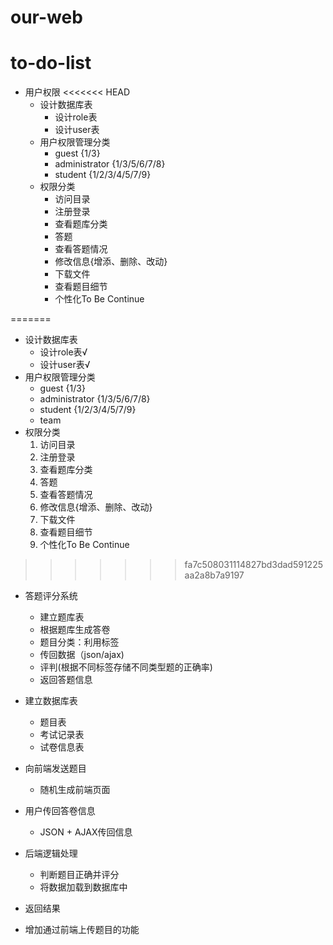# our-web
# to-do-list
- 用户权限
<<<<<<< HEAD
    - 设计数据库表
        - 设计role表
        - 设计user表
    - 用户权限管理分类
        - guest {1/3}
        - administrator {1/3/5/6/7/8}
        - student {1/2/3/4/5/7/9}
    - 权限分类
        - 访问目录
        - 注册登录
        - 查看题库分类
        - 答题
        - 查看答题情况
        - 修改信息{增添、删除、改动}
        - 下载文件
        - 查看题目细节
        - 个性化To Be Continue        
    
=======
  - 设计数据库表
    - 设计role表√
    - 设计user表√
   - 用户权限管理分类
     - guest  {1/3} 
     - administrator  {1/3/5/6/7/8}      
     - student {1/2/3/4/5/7/9} 
     - team 
   - 权限分类
      1. 访问目录
      2. 注册登录
      3. 查看题库分类
      4. 答题
      5. 查看答题情况
      6. 修改信息{增添、删除、改动}
      7. 下载文件
      8. 查看题目细节
      9. 个性化To Be Continue    
>>>>>>> fa7c508031114827bd3dad591225aa2a8b7a9197
- 答题评分系统
     - 建立题库表
     - 根据题库生成答卷
     - 题目分类：利用标签
     - 传回数据（json/ajax)
     - 评判(根据不同标签存储不同类型题的正确率)
     - 返回答题信息
      
      
- 建立数据库表
    - 题目表
    - 考试记录表
    - 试卷信息表
- 向前端发送题目
    - 随机生成前端页面
- 用户传回答卷信息
    - JSON + AJAX传回信息
- 后端逻辑处理
    - 判断题目正确并评分
    - 将数据加载到数据库中
- 返回结果
 
 
- 增加通过前端上传题目的功能
